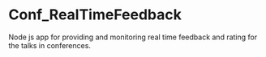 Conf_RealTimeFeedback
=====================

Node js app for providing and monitoring real time feedback and rating for the talks in conferences.
